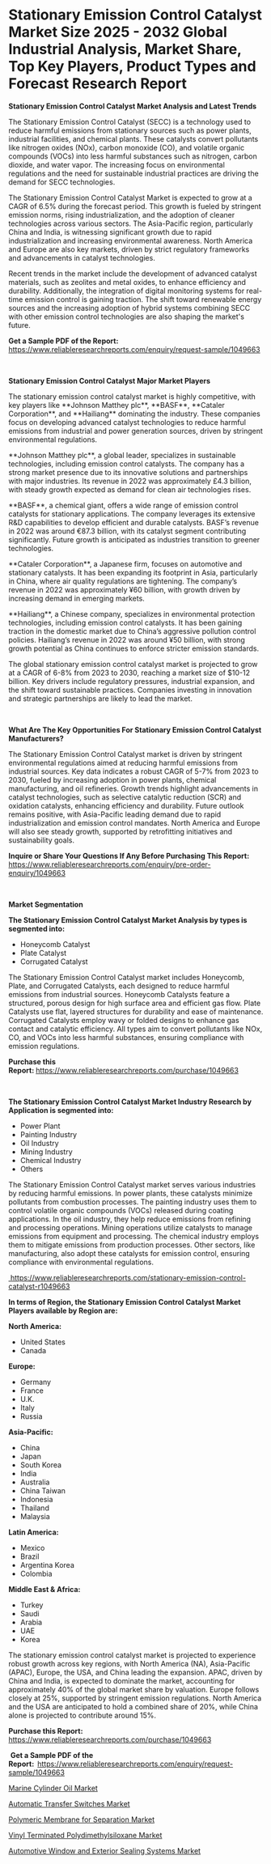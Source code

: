 <p><h1>Stationary Emission Control Catalyst Market Size 2025 - 2032 Global Industrial Analysis, Market Share, Top Key Players, Product Types and Forecast Research Report</h1></p><p><strong>Stationary Emission Control Catalyst Market Analysis and Latest Trends</strong></p>
<p><p>The Stationary Emission Control Catalyst (SECC) is a technology used to reduce harmful emissions from stationary sources such as power plants, industrial facilities, and chemical plants. These catalysts convert pollutants like nitrogen oxides (NOx), carbon monoxide (CO), and volatile organic compounds (VOCs) into less harmful substances such as nitrogen, carbon dioxide, and water vapor. The increasing focus on environmental regulations and the need for sustainable industrial practices are driving the demand for SECC technologies.</p><p>The Stationary Emission Control Catalyst Market is expected to grow at a CAGR of 6.5% during the forecast period. This growth is fueled by stringent emission norms, rising industrialization, and the adoption of cleaner technologies across various sectors. The Asia-Pacific region, particularly China and India, is witnessing significant growth due to rapid industrialization and increasing environmental awareness. North America and Europe are also key markets, driven by strict regulatory frameworks and advancements in catalyst technologies.</p><p>Recent trends in the market include the development of advanced catalyst materials, such as zeolites and metal oxides, to enhance efficiency and durability. Additionally, the integration of digital monitoring systems for real-time emission control is gaining traction. The shift toward renewable energy sources and the increasing adoption of hybrid systems combining SECC with other emission control technologies are also shaping the market's future.</p></p>
<p><strong>Get a Sample PDF of the Report:&nbsp;</strong> <a href="https://www.reliableresearchreports.com/enquiry/request-sample/1049663?utm_campaign=83&utm_medium=2&utm_source=Github&utm_content=ia&utm_term=24012025&utm_id=stationary-emission-control-catalyst">https://www.reliableresearchreports.com/enquiry/request-sample/1049663</a></p>
<p>&nbsp;</p>
<p><strong>Stationary Emission Control Catalyst Major Market Players</strong></p>
<p><p>The stationary emission control catalyst market is highly competitive, with key players like **Johnson Matthey plc**, **BASF**, **Cataler Corporation**, and **Hailiang** dominating the industry. These companies focus on developing advanced catalyst technologies to reduce harmful emissions from industrial and power generation sources, driven by stringent environmental regulations.</p><p>**Johnson Matthey plc**, a global leader, specializes in sustainable technologies, including emission control catalysts. The company has a strong market presence due to its innovative solutions and partnerships with major industries. Its revenue in 2022 was approximately £4.3 billion, with steady growth expected as demand for clean air technologies rises.</p><p>**BASF**, a chemical giant, offers a wide range of emission control catalysts for stationary applications. The company leverages its extensive R&D capabilities to develop efficient and durable catalysts. BASF’s revenue in 2022 was around €87.3 billion, with its catalyst segment contributing significantly. Future growth is anticipated as industries transition to greener technologies.</p><p>**Cataler Corporation**, a Japanese firm, focuses on automotive and stationary catalysts. It has been expanding its footprint in Asia, particularly in China, where air quality regulations are tightening. The company’s revenue in 2022 was approximately ¥60 billion, with growth driven by increasing demand in emerging markets.</p><p>**Hailiang**, a Chinese company, specializes in environmental protection technologies, including emission control catalysts. It has been gaining traction in the domestic market due to China’s aggressive pollution control policies. Hailiang’s revenue in 2022 was around ¥50 billion, with strong growth potential as China continues to enforce stricter emission standards.</p><p>The global stationary emission control catalyst market is projected to grow at a CAGR of 6-8% from 2023 to 2030, reaching a market size of $10-12 billion. Key drivers include regulatory pressures, industrial expansion, and the shift toward sustainable practices. Companies investing in innovation and strategic partnerships are likely to lead the market.</p></p>
<p>&nbsp;</p>
<p><strong>What Are The Key Opportunities For Stationary Emission Control Catalyst Manufacturers?</strong></p>
<p><p>The Stationary Emission Control Catalyst market is driven by stringent environmental regulations aimed at reducing harmful emissions from industrial sources. Key data indicates a robust CAGR of 5-7% from 2023 to 2030, fueled by increasing adoption in power plants, chemical manufacturing, and oil refineries. Growth trends highlight advancements in catalyst technologies, such as selective catalytic reduction (SCR) and oxidation catalysts, enhancing efficiency and durability. Future outlook remains positive, with Asia-Pacific leading demand due to rapid industrialization and emission control mandates. North America and Europe will also see steady growth, supported by retrofitting initiatives and sustainability goals.</p></p>
<p><strong>Inquire or Share Your Questions If Any Before Purchasing This Report:</strong> <a href="https://www.reliableresearchreports.com/enquiry/pre-order-enquiry/1049663?utm_campaign=83&utm_medium=2&utm_source=Github&utm_content=ia&utm_term=24012025&utm_id=stationary-emission-control-catalyst">https://www.reliableresearchreports.com/enquiry/pre-order-enquiry/1049663</a></p>
<p>&nbsp;</p>
<p><strong>Market Segmentation</strong></p>
<p><strong>The Stationary Emission Control Catalyst Market Analysis by types is segmented into:</strong></p>
<p><ul><li>Honeycomb Catalyst</li><li>Plate Catalyst</li><li>Corrugated Catalyst</li></ul></p>
<p><p>The Stationary Emission Control Catalyst market includes Honeycomb, Plate, and Corrugated Catalysts, each designed to reduce harmful emissions from industrial sources. Honeycomb Catalysts feature a structured, porous design for high surface area and efficient gas flow. Plate Catalysts use flat, layered structures for durability and ease of maintenance. Corrugated Catalysts employ wavy or folded designs to enhance gas contact and catalytic efficiency. All types aim to convert pollutants like NOx, CO, and VOCs into less harmful substances, ensuring compliance with emission regulations.</p></p>
<p><strong>Purchase this Report:&nbsp;</strong><a href="https://www.reliableresearchreports.com/purchase/1049663?utm_campaign=83&utm_medium=2&utm_source=Github&utm_content=ia&utm_term=24012025&utm_id=stationary-emission-control-catalyst">https://www.reliableresearchreports.com/purchase/1049663</a></p>
<p>&nbsp;</p>
<p><strong>The Stationary Emission Control Catalyst Market Industry Research by Application is segmented into:</strong></p>
<p><ul><li>Power Plant</li><li>Painting Industry</li><li>Oil Industry</li><li>Mining Industry</li><li>Chemical Industry</li><li>Others</li></ul></p>
<p><p>The Stationary Emission Control Catalyst market serves various industries by reducing harmful emissions. In power plants, these catalysts minimize pollutants from combustion processes. The painting industry uses them to control volatile organic compounds (VOCs) released during coating applications. In the oil industry, they help reduce emissions from refining and processing operations. Mining operations utilize catalysts to manage emissions from equipment and processing. The chemical industry employs them to mitigate emissions from production processes. Other sectors, like manufacturing, also adopt these catalysts for emission control, ensuring compliance with environmental regulations.</p></p>
<p><a href="https://www.reliableresearchreports.com/stationary-emission-control-catalyst-r1049663?utm_campaign=83&utm_medium=2&utm_source=Github&utm_content=ia&utm_term=24012025&utm_id=stationary-emission-control-catalyst">&nbsp;https://www.reliableresearchreports.com/stationary-emission-control-catalyst-r1049663</a></p>
<p><strong>In terms of Region, the Stationary Emission Control Catalyst Market Players available by Region are:</strong></p>
<p>
    <p> <strong> North America: </strong>
        <ul>
            <li>United States</li>
            <li>Canada</li>
        </ul>
        </p> 
    <p> <strong> Europe: </strong>
        <ul>
            <li>Germany</li>
            <li>France</li>
            <li>U.K.</li>
            <li>Italy</li>
            <li>Russia</li>
        </ul>
        </p> 
    <p> <strong> Asia-Pacific: </strong>
        <ul>
            <li>China</li>
            <li>Japan</li>
            <li>South Korea</li>
            <li>India</li>
            <li>Australia</li>
            <li>China Taiwan</li>
            <li>Indonesia</li>
            <li>Thailand</li>
            <li>Malaysia</li>
        </ul>
        </p> 
    <p> <strong> Latin America: </strong>
        <ul>
            <li>Mexico</li>
            <li>Brazil</li>
            <li>Argentina Korea</li>
            <li>Colombia</li>
        </ul>
        </p> 
    <p> <strong> Middle East & Africa: </strong>
        <ul>
            <li>Turkey</li>
            <li>Saudi</li>
            <li>Arabia</li>
            <li>UAE</li>
            <li>Korea</li>
        </ul>
    </p>
    </p>
<p><p>The stationary emission control catalyst market is projected to experience robust growth across key regions, with North America (NA), Asia-Pacific (APAC), Europe, the USA, and China leading the expansion. APAC, driven by China and India, is expected to dominate the market, accounting for approximately 40% of the global market share by valuation. Europe follows closely at 25%, supported by stringent emission regulations. North America and the USA are anticipated to hold a combined share of 20%, while China alone is projected to contribute around 15%.</p></p>
<p><strong>Purchase this Report: </strong><a href="https://www.reliableresearchreports.com/purchase/1049663?utm_campaign=83&utm_medium=2&utm_source=Github&utm_content=ia&utm_term=24012025&utm_id=stationary-emission-control-catalyst">https://www.reliableresearchreports.com/purchase/1049663</a></p>
<p>&nbsp;<strong>Get a Sample PDF of the Report:&nbsp;&nbsp;</strong><a href="https://www.reliableresearchreports.com/enquiry/request-sample/1049663?utm_campaign=83&utm_medium=2&utm_source=Github&utm_content=ia&utm_term=24012025&utm_id=stationary-emission-control-catalyst">https://www.reliableresearchreports.com/enquiry/request-sample/1049663</a></p>
<p><strong></strong></p>
<p><p><a href="https://github.com/tambraunrue691969/Market-Research-Report-List-1/blob/main/marine-cylinder-oil-market.md?utm_campaign=83&utm_medium=2&utm_source=Github&utm_content=ia&utm_term=24012025&utm_id=stationary-emission-control-catalyst">Marine Cylinder Oil Market</a></p><p><a href="https://github.com/mharielmesa/Market-Research-Report-List-5/blob/main/automatic-transfer-switches-market.md?utm_campaign=83&utm_medium=2&utm_source=Github&utm_content=ia&utm_term=24012025&utm_id=stationary-emission-control-catalyst">Automatic Transfer Switches Market</a></p><p><a href="https://github.com/jeastefanowicz7816/Market-Research-Report-List-1/blob/main/polymeric-membrane-for-separation-market.md?utm_campaign=83&utm_medium=2&utm_source=Github&utm_content=ia&utm_term=24012025&utm_id=stationary-emission-control-catalyst">Polymeric Membrane for Separation Market</a></p><p><a href="https://github.com/oslieselotte2192/Market-Research-Report-List-1/blob/main/vinyl-terminated-polydimethylsiloxane-market.md?utm_campaign=83&utm_medium=2&utm_source=Github&utm_content=ia&utm_term=24012025&utm_id=stationary-emission-control-catalyst">Vinyl Terminated Polydimethylsiloxane Market</a></p><p><a href="https://github.com/tona7vba/Market-Research-Report-List-1/blob/main/automotive-window-and-exterior-sealing-systems-market.md?utm_campaign=83&utm_medium=2&utm_source=Github&utm_content=ia&utm_term=24012025&utm_id=stationary-emission-control-catalyst">Automotive Window and Exterior Sealing Systems Market</a></p></p>
